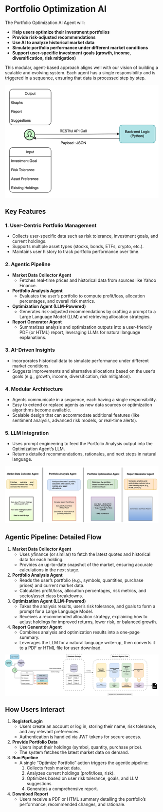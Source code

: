 # Portfolio Optimization AI

The Portfolio Optimization AI Agent will:

- **Help users optimize their investment portfolios**
- **Provide risk-adjusted recommendations**
- **Use AI to analyze historical market data**
- **Simulate portfolio performance under different market conditions**
- **Support user-specific investment goals (growth, income, diversification, risk mitigation)**

This modular, agent-based approach aligns well with our vision of building a scalable and evolving system. Each agent has a single responsibility and is triggered in a sequence, ensuring that data is processed step by step.

![Overview](Screenshots/Overview.svg)


## Key Features

### 1. User-Centric Portfolio Management
- Collects user-specific data such as risk tolerance, investment goals, and current holdings.
- Supports multiple asset types (stocks, bonds, ETFs, crypto, etc.).
- Maintains user history to track portfolio performance over time.

### 2. Agentic Pipeline
- **Market Data Collector Agent**
  - Fetches real-time prices and historical data from sources like Yahoo Finance.
- **Portfolio Analysis Agent**
  - Evaluates the user’s portfolio to compute profit/loss, allocation percentages, and overall risk metrics.
- **Optimization Agent (LLM-Powered)**
  - Generates risk-adjusted recommendations by crafting a prompt to a Large Language Model (LLM) and retrieving allocation strategies.
- **Report Generator Agent**
  - Summarizes analysis and optimization outputs into a user-friendly PDF (or HTML) report, leveraging LLMs for natural language explanations.

### 3. AI-Driven Insights
- Incorporates historical data to simulate performance under different market conditions.
- Suggests improvements and alternative allocations based on the user’s goals (e.g., growth, income, diversification, risk mitigation).

### 4. Modular Architecture
- Agents communicate in a sequence, each having a single responsibility.
- Easy to extend or replace agents as new data sources or optimization algorithms become available.
- Scalable design that can accommodate additional features (like sentiment analysis, advanced risk models, or real-time alerts).

### 5. LLM Integration
- Uses prompt engineering to feed the Portfolio Analysis output into the Optimization Agent’s LLM.
- Returns detailed recommendations, rationales, and next steps in natural language.

![Backend Design](Screenshots/Backend-Design.svg)

## Agentic Pipeline: Detailed Flow

1. **Market Data Collector Agent**
   - Uses yfinance (or similar) to fetch the latest quotes and historical data for each holding.
   - Provides an up-to-date snapshot of the market, ensuring accurate calculations in the next stage.
2. **Portfolio Analysis Agent**
   - Reads the user’s portfolio (e.g., symbols, quantities, purchase prices) and current market data.
   - Calculates profit/loss, allocation percentages, risk metrics, and sector/asset class breakdowns.
3. **Optimization Agent (LLM-Powered)**
   - Takes the analysis results, user’s risk tolerance, and goals to form a prompt for a Large Language Model.
   - Receives a recommended allocation strategy, explaining how to adjust holdings for improved returns, lower risk, or balanced growth.
4. **Report Generator Agent**
   - Combines analysis and optimization results into a one-page summary.
   - Leverages the LLM for a natural language write-up, then converts it to a PDF or HTML file for user download.

![User Flow](Screenshots/User-Flow.svg)

## How Users Interact

1. **Register/Login**
   - Users create an account or log in, storing their name, risk tolerance, and any relevant preferences.
   - Authentication is handled via JWT tokens for secure access.
2. **Provide Portfolio Data**
   - Users input their holdings (symbol, quantity, purchase price).
   - The system fetches the latest market data on demand.
3. **Run Pipeline**
   - A single “Optimize Portfolio” action triggers the agentic pipeline:
     1. Collects fresh market data.
     2. Analyzes current holdings (profit/loss, risk).
     3. Optimizes based on user risk tolerance, goals, and LLM suggestions.
     4. Generates a comprehensive report.
4. **Download Report**
   - Users receive a PDF or HTML summary detailing the portfolio’s performance, recommended changes, and rationale.